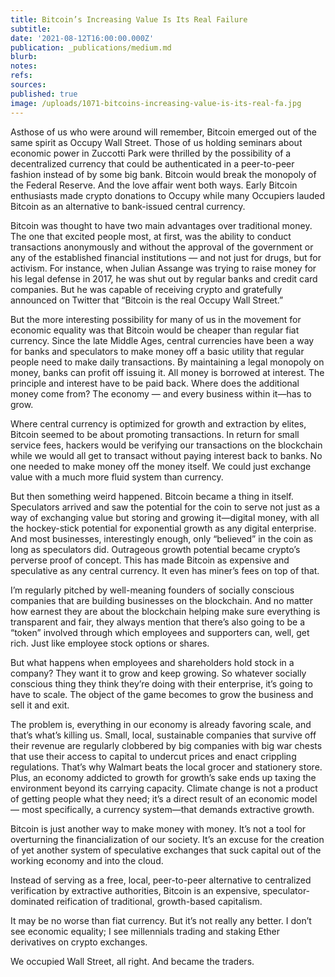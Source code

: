 ```yaml
---
title: Bitcoin’s Increasing Value Is Its Real Failure
subtitle: 
date: '2021-08-12T16:00:00.000Z'
publication: _publications/medium.md
blurb: 
notes: 
refs: 
sources: 
published: true
image: /uploads/1071-bitcoins-increasing-value-is-its-real-fa.jpg
---
```

Asthose of us who were around will remember, Bitcoin emerged out of the same spirit as Occupy Wall Street. Those of us holding seminars about economic power in Zuccotti Park were thrilled by the possibility of a decentralized currency that could be authenticated in a peer-to-peer fashion instead of by some big bank. Bitcoin would break the monopoly of the Federal Reserve. And the love affair went both ways. Early Bitcoin enthusiasts made crypto donations to Occupy while many Occupiers lauded Bitcoin as an alternative to bank-issued central currency.

Bitcoin was thought to have two main advantages over traditional money. The one that excited people most, at first, was the ability to conduct transactions anonymously and without the approval of the government or any of the established financial institutions — and not just for drugs, but for activism. For instance, when Julian Assange was trying to raise money for his legal defense in 2017, he was shut out by regular banks and credit card companies. But he was capable of receiving crypto and gratefully announced on Twitter that “Bitcoin is the real Occupy Wall Street.”

But the more interesting possibility for many of us in the movement for economic equality was that Bitcoin would be cheaper than regular fiat currency. Since the late Middle Ages, central currencies have been a way for banks and speculators to make money off a basic utility that regular people need to make daily transactions. By maintaining a legal monopoly on money, banks can profit off issuing it. All money is borrowed at interest. The principle and interest have to be paid back. Where does the additional money come from? The economy — and every business within it—has to grow.

Where central currency is optimized for growth and extraction by elites, Bitcoin seemed to be about promoting transactions. In return for small service fees, hackers would be verifying our transactions on the blockchain while we would all get to transact without paying interest back to banks. No one needed to make money off the money itself. We could just exchange value with a much more fluid system than currency.

But then something weird happened. Bitcoin became a thing in itself. Speculators arrived and saw the potential for the coin to serve not just as a way of exchanging value but storing and growing it—digital money, with all the hockey-stick potential for exponential growth as any digital enterprise. And most businesses, interestingly enough, only “believed” in the coin as long as speculators did. Outrageous growth potential became crypto’s perverse proof of concept. This has made Bitcoin as expensive and speculative as any central currency. It even has miner’s fees on top of that.

I’m regularly pitched by well-meaning founders of socially conscious companies that are building businesses on the blockchain. And no matter how earnest they are about the blockchain helping make sure everything is transparent and fair, they always mention that there’s also going to be a “token” involved through which employees and supporters can, well, get rich. Just like employee stock options or shares.

But what happens when employees and shareholders hold stock in a company? They want it to grow and keep growing. So whatever socially conscious thing they think they’re doing with their enterprise, it’s going to have to scale. The object of the game becomes to grow the business and sell it and exit.

The problem is, everything in our economy is already favoring scale, and that’s what’s killing us. Small, local, sustainable companies that survive off their revenue are regularly clobbered by big companies with big war chests that use their access to capital to undercut prices and enact crippling regulations. That’s why Walmart beats the local grocer and stationery store. Plus, an economy addicted to growth for growth’s sake ends up taxing the environment beyond its carrying capacity. Climate change is not a product of getting people what they need; it’s a direct result of an economic model — most specifically, a currency system—that demands extractive growth.

Bitcoin is just another way to make money with money. It’s not a tool for overturning the financialization of our society. It’s an excuse for the creation of yet another system of speculative exchanges that suck capital out of the working economy and into the cloud.

Instead of serving as a free, local, peer-to-peer alternative to centralized verification by extractive authorities, Bitcoin is an expensive, speculator-dominated reification of traditional, growth-based capitalism.

It may be no worse than fiat currency. But it’s not really any better. I don’t see economic equality; I see millennials trading and staking Ether derivatives on crypto exchanges.

We occupied Wall Street, all right. And became the traders.
